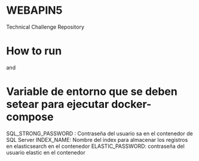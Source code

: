 # WEBAPIN5
Technical Challenge Repository

# How to run
and 
# Variable de entorno que se deben setear para ejecutar docker-compose
SQL_STRONG_PASSWORD : Contraseña del usuario sa en el contenedor de SQL Server 
INDEX_NAME: Nombre del index para almacenar los registros en elasticsearch en el contenedor
ELASTIC_PASSWORD: contraseña del usuario elastic en el contenedor 
